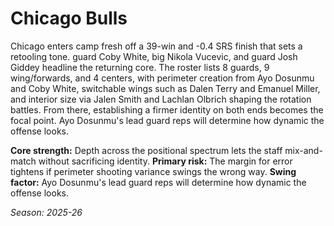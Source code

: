 # Chicago Bulls

Chicago enters camp fresh off a 39-win and -0.4 SRS finish that sets a retooling tone. guard Coby White, big Nikola Vucevic, and guard Josh Giddey headline the returning core.
The roster lists 8 guards, 9 wing/forwards, and 4 centers, with perimeter creation from Ayo Dosunmu and Coby White, switchable wings such as Dalen Terry and Emanuel Miller, and interior size via Jalen Smith and Lachlan Olbrich shaping the rotation battles.
From there, establishing a firmer identity on both ends becomes the focal point. Ayo Dosunmu's lead guard reps will determine how dynamic the offense looks.

**Core strength:** Depth across the positional spectrum lets the staff mix-and-match without sacrificing identity.
**Primary risk:** The margin for error tightens if perimeter shooting variance swings the wrong way.
**Swing factor:** Ayo Dosunmu's lead guard reps will determine how dynamic the offense looks.

_Season: 2025-26_
